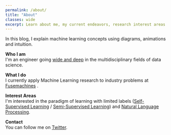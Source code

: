 ```yaml
---
permalink: /about/
title: "About"
classes: wide
excerpt: Learn about me, my current endeavors, research interest areas and the motive behind this personal blog.
---
```


In this blog, I explain machine learning concepts using diagrams, animations and intuition.  

**Who I am**  
I'm an engineer going [wide and deep](https://github.com/amitness/learning) in the multidisciplinary fields of data science.

**What I do**  
I currently apply Machine Learning research to industry problems at [Fusemachines](https://fusemachines.com) . 

**Interest Areas**  
I'm interested in the paradigm of learning with limited labels ([Self-Supervised Learning](https://amitness.com/categories/#self-supervised-learning) / [Semi-Supervised Learning](https://amitness.com/categories/#semi-supervised-learning)) and [Natural Language Processing](https://amitness.com/categories/#nlp).

**Contact**  
You can follow me on [Twitter](https://twitter.com/amitness).   